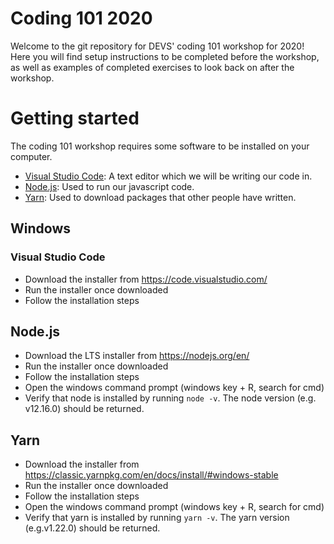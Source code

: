 # Coding 101 2020
Welcome to the git repository for DEVS' coding 101 workshop for 2020! Here you will find setup instructions to be completed before the workshop, as well as examples of completed exercises to look back on after the workshop.

# Getting started
The coding 101 workshop requires some software to be installed on your computer.
- [Visual Studio Code](https://code.visualstudio.com/): A text editor which we will be writing our code in.
- [Node.js](https://nodejs.org/en/): Used to run our javascript code.
- [Yarn](https://classic.yarnpkg.com/en/docs/install/): Used to download packages that other people have written.

## Windows

### Visual Studio Code
- Download the installer from https://code.visualstudio.com/
- Run the installer once downloaded
- Follow the installation steps

## Node.js
- Download the LTS installer from https://nodejs.org/en/
- Run the installer once downloaded
- Follow the installation steps
- Open the windows command prompt (windows key + R, search for cmd)
- Verify that node is installed by running `node -v`. The node version (e.g. v12.16.0) should be returned.

## Yarn
- Download the installer from https://classic.yarnpkg.com/en/docs/install/#windows-stable
- Run the installer once downloaded
- Follow the installation steps
- Open the windows command prompt (windows key + R, search for cmd)
- Verify that yarn is installed by running `yarn -v`. The yarn version (e.g.v1.22.0) should be returned.
